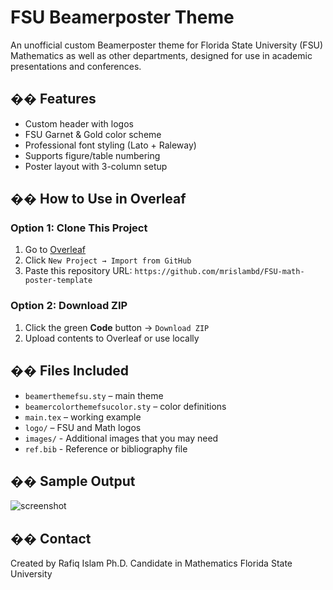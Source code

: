 # FSU Beamerposter Theme

An unofficial custom Beamerposter theme for Florida State University (FSU) Mathematics as well as other departments, designed for use in academic presentations and conferences.

## �� Features

- Custom header with logos
- FSU Garnet & Gold color scheme
- Professional font styling (Lato + Raleway)
- Supports figure/table numbering
- Poster layout with 3-column setup

## �� How to Use in Overleaf

### Option 1: Clone This Project

1. Go to [Overleaf](https://overleaf.com)
2. Click `New Project → Import from GitHub`
3. Paste this repository URL:  `https://github.com/mrislambd/FSU-math-poster-template`


### Option 2: Download ZIP

1. Click the green **Code** button → `Download ZIP`
2. Upload contents to Overleaf or use locally

## �� Files Included

- `beamerthemefsu.sty` – main theme
- `beamercolorthemefsucolor.sty` – color definitions
- `main.tex` – working example
- `logo/` – FSU and Math logos
- `images/` - Additional images that you may need
- `ref.bib` - Reference or bibliography file

## �� Sample Output

![screenshot](images/sample-poster-preview.png)

## �� Contact

Created by Rafiq Islam
Ph.D. Candidate in Mathematics
Florida State University 


